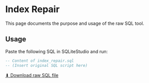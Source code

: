 # Index Repair

This page documents the purpose and usage of the raw SQL tool.

## Usage

Paste the following SQL in SQLiteStudio and run:

```sql
-- Content of index_repair.sql
-- (Insert original SQL script here)
```

[⬇ Download raw SQL file](index_repair.sql)
